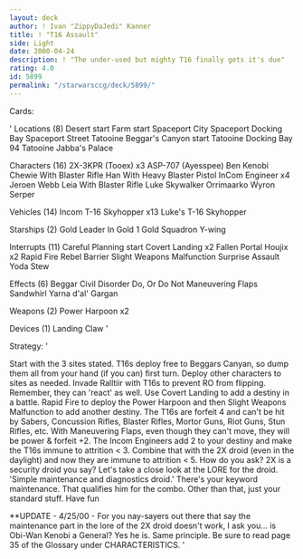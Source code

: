 ```yaml
---
layout: deck
author: ! Ivan "ZippyDaJedi" Kanner
title: ! "T16 Assault"
side: Light
date: 2000-04-24
description: ! "The under-used but mighty T16 finally gets it's due"
rating: 4.0
id: 5899
permalink: "/starwarsccg/deck/5899/"
---
```

Cards: 

'
Locations (8)
Desert start
Farm start
Spaceport City
Spaceport Docking Bay
Spaceport Street
Tatooine Beggar's Canyon start
Tatooine Docking Bay 94
Tatooine Jabba's Palace

Characters (16)
2X-3KPR (Tooex)  x3
ASP-707 (Ayesspee)
Ben Kenobi
Chewie With Blaster Rifle
Han With Heavy Blaster Pistol
InCom Engineer	x4
Jeroen Webb
Leia With Blaster Rifle
Luke Skywalker
Orrimaarko
Wyron Serper

Vehicles (14)
Incom T-16 Skyhopper  x13
Luke's T-16 Skyhopper

Starships (2)
Gold Leader In Gold 1
Gold Squadron Y-wing

Interrupts (11)
Careful Planning start
Covert Landing	x2
Fallen Portal
Houjix	x2
Rapid Fire
Rebel Barrier
Slight Weapons Malfunction
Surprise Assault
Yoda Stew

Effects (6)
Beggar
Civil Disorder
Do, Or Do Not
Maneuvering Flaps
Sandwhirl
Yarna d'al' Gargan

Weapons (2)
Power Harpoon  x2

Devices (1)
Landing Claw
'

Strategy: '

Start with the 3 sites stated. T16s deploy free to Beggars Canyan, so dump them all from your hand (if you can) first turn. Deploy other characters to sites as needed. Invade Ralltiir with T16s to prevent RO from flipping. Remember, they can 'react' as well.
Use Covert Landing to add a destiny in a battle. Rapid Fire to deploy the Power Harpoon and then Slight Weapons Malfunction to add another destiny. The T16s are forfeit 4 and can't be hit by Sabers, Concussion Rifles, Blaster Rifles, Mortor Guns, Riot Guns, Stun Rifles, etc.
With Maneuvering Flaps, even though they can't move, they will be power & forfeit +2.
The Incom Engineers add 2 to your destiny and make the T16s immune to attrition < 3. Combine that with the 2X droid (even in the daylight) and now they are immune to attrition < 5. How do you ask? 2X is a security droid you say? Let's take a close look at the LORE for the droid. 'Simple maintenance and diagnostics droid.' There's your keyword maintenance. That qualifies him for the combo.
Other than that, just your standard stuff. Have fun

**UPDATE - 4/25/00 - For you nay-sayers out there that say the maintenance part in the lore of the 2X droid doesn't work, I ask you... is Obi-Wan Kenobi a General? Yes he is. Same principle. Be sure to read page 35 of the Glossary under CHARACTERISTICS.	 '
